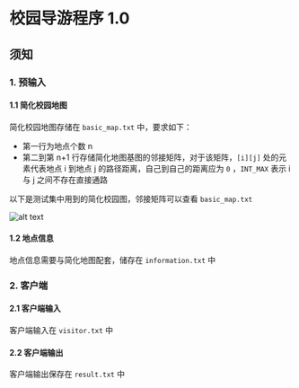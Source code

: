 # 校园导游程序 1.0

## 须知

### 1. 预输入

#### 1.1 简化校园地图

简化校园地图存储在 `basic_map.txt` 中，要求如下：

* 第一行为地点个数 n
* 第二到第 n+1 行存储简化地图基图的邻接矩阵，对于该矩阵，`[i][j]` 处的元素代表地点 i 到地点 j 的路径距离，自己到自己的距离应为 `0` ，`INT_MAX` 表示 i 与 j 之间不存在直接通路

以下是测试集中用到的简化校园图，邻接矩阵可以查看 `basic_map.txt`

![alt text](Tests/测试集地图.jpg)

#### 1.2 地点信息

地点信息需要与简化地图配套，储存在 `information.txt` 中

### 2. 客户端

#### 2.1 客户端输入

客户端输入在 `visitor.txt` 中

#### 2.2 客户端输出

客户端输出保存在 `result.txt` 中
